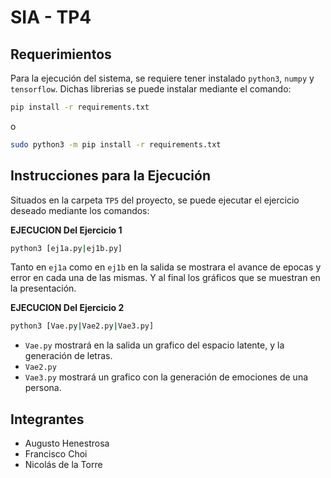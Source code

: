 # SIA - TP4

## Requerimientos

Para la ejecución del sistema, se requiere tener instalado `python3`, `numpy` y `tensorflow`. Dichas librerias se puede instalar mediante el comando:

```bash
pip install -r requirements.txt
```
o
```bash
sudo python3 -m pip install -r requirements.txt
``` 

## Instrucciones para la Ejecución

Situados en la carpeta `TP5` del proyecto, se puede ejecutar el ejercicio deseado mediante los comandos:

**EJECUCION Del Ejercicio 1**
```bash
python3 [ej1a.py|ej1b.py] 
```
Tanto en `ej1a` como en `ej1b` en la salida se mostrara el avance de epocas y error en cada una de las mismas. Y al final los gráficos que se muestran en la presentación.


**EJECUCION Del Ejercicio 2**
```bash
python3 [Vae.py|Vae2.py|Vae3.py] 
```

- `Vae.py` mostrará en la salida un grafico del espacio latente, y la generación de letras.
- `Vae2.py` 
- `Vae3.py` mostrará un grafico con la generación de emociones de una persona.


## Integrantes
- Augusto Henestrosa
- Francisco Choi
- Nicolás de la Torre